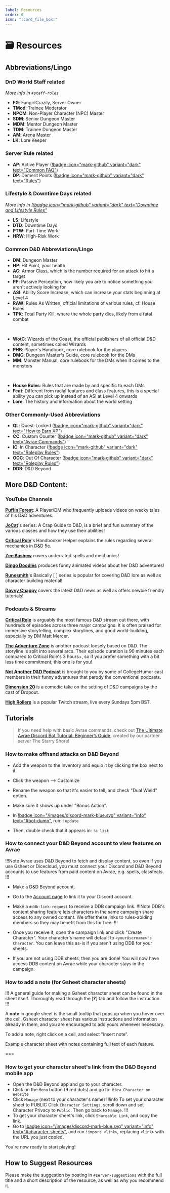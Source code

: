 ```yaml
---
label: Resources
order: 0
icon: ":card_file_box:"
---
```

<style>
h1:before { 
  content: "🗃️ ";
}
</style>
# Resources
## Abbreviations/Lingo

### DnD World Staff related
*More info in `#staff-roles`*

- **FG**: FangirlCrazily, Server Owner
- **TMod**: Trainee Moderator
- **NPCM**: Non-Player Character (NPC) Master
- **SDM**: Senior Dungeon Master
- **MDM**: Mentor Dungeon Master
- **TDM**: Trainee Dungeon Master
- **AM**: Arena Master
- **LK**: Lore Keeper

### Server Rule related

- **AP**: Active Player ([!badge icon="mark-github" variant="dark" text="Common FAQ"](/faq/common-faq))
- **DP**: Demerit Points ([!badge icon="mark-github" variant="dark" text="Rules"](/rules/))

### Lifestyle & Downtime Days related
*More info in [[!badge icon="mark-github" variant="dark" text="Downtime and Lifestyle Rules"](/downtime-and-lifestyle/)*

- **LS**: Lifestyle
- **DTD**: Downtime Days
- **PTW**: Part-Time Work
- **HRW**: High-Risk Work

### Common D&D Abbreviations/Lingo

- **DM**: Dungeon Master
- **HP**: Hit Point, your health
- **AC**: Armor Class, which is the number required for an attack to hit a target
- **PP**: Passive Perception, how likely you are to notice something you aren't actively looking for
- **ASI**: Ability Score Increase, which can increase your stats beginning at Level 4
- **RAW**: Rules As Written, official limitations of various rules, cf. House Rules
- **TPK**: Total Party Kill, where the whole party dies, likely from a fatal combat 

<br>

- **WotC**: Wizards of the Coast, the official publishers of all official D&D content, sometimes called Wizards
- **PHB**: Player's Handbook, core rulebook for the players
- **DMG**: Dungeon Master's Guide, core rulebook for the DMs
- **MM**: Monster Manual, core rulebook for the DMs when it comes to the  monsters

<br>

- **House Rules**: Rules that are made by and specific to each DMs
- **Feat**: Different from racial features and class features, this is a special ability you can pick up instead of an ASI at Level 4 onwards
- **Lore**: The history and information about the world setting

### Other Commonly-Used Abbreviations

- **QL**: Quest-Locked ([!badge icon="mark-github" variant="dark" text="How to Earn XP"](/start-playing/earn-xp/))
- **CC**: Custom Counter ([!badge icon="mark-github" variant="dark" text="Avrae Commands"](/start-playing/avrae/))
- **IC**: In Character ([!badge icon="mark-github" variant="dark" text="Roleplay Rules"](/rp-rules/))
- **OOC**: Out Of Character ([!badge icon="mark-github" variant="dark" text="Roleplay Rules"](/rp-rules/))
- **DDB**: D&D Beyond

## More D&D Content: 
### YouTube Channels

[**Puffin Forest**](https://www.youtube.com/channel/UCUpkp-6fXuG9dqfoJ99XTmw): A Player/DM who frequently uploads videos on wacky tales of his D&D adventures.

[**JoCat**](https://www.youtube.com/playlist?list=PLDnRMnDDjAzK5uZLidDUtHtD1iN06Qe0G)'s series: A Crap Guide to D&D, is a brief and fun summary of the various classes and how they use their abilities!

[**Critical Role**](https://www.youtube.com/playlist?list=PL1tiwbzkOjQyr6-gqJ8r29j_rJkR49uDN)'s Handbooker Helper explains the rules regarding several mechanics in D&D 5e.

[**Zee Bashew**](https://www.youtube.com/user/zeebashew) covers underrated spells and mechanics!

[**Dingo Doodles**](https://www.youtube.com/channel/UCfPUcG3oCmXEYgdFuwlFh8w) produces funny animated videos about her D&D adventures!

[**Runesmith**](https://www.youtube.com/channel/UCweFJojRAFuxyYxe4KHL8vw)'s Basically [ ] series is popular for covering D&D lore as well as character building material!

[**Davvy Chappy**](https://www.youtube.com/channel/UC1r4Y0yjS1wjq6Yw1ybcJHA) covers the latest D&D news as well as offers newbie friendly tutorials!

### Podcasts & Streams

[**Critical Role**](https://critrole.com/) is arguably the most famous D&D stream out there, with hundreds of episodes  across three major campaigns. It is often praised for immersive storytelling, complex storylines, and good world-building, especially by DM Matt Mercer. 

[**The Adventure Zone**](https://www.maximumfun.org/shows/adventure-zone) is another podcast loosely based on D&D. The storyline is split into several arcs. Their episode duration is 90 minutes each compared to Critical Role's 3 hours+, so if you prefer something with a bit less time commitment, this one is for you! 

[**Not Another D&D Podcast**](https://headgum.com/not-another-dandd-podcast) is brought to you by some of CollegeHumor cast members in their funny adventures that parody the conventional podcasts. 

[**Dimension 20**](https://www.youtube.com/channel/UCC8zWIx8aBQme-x1nX9iZ0A) is a comedic take on the setting of D&D campaigns by the cast of Dropout. 

[**High Rollers**](https://www.twitch.tv/highrollersdnd) is a popular Twitch stream, live every Sundays 5pm BST.

## Tutorials

> If you need help with basic Avrae commands, check out [The Ultimate Avrae Discord Bot Tutorial: Beginner’s Guide](<https://youtu.be/im0vDcYFIbI>), created by our partner server The Starry Shore!

### How to make offhand attacks on D&D Beyond
- Add the weapon to the Inventory and equip it by clicking the box next to it.
- Click the weapon --> Customize
- Rename the weapon so that it's easier to tell, and check "Dual Wield" option.
- Make sure it shows up under "Bonus Action".

- In [!badge icon="/images/discord-mark-blue.svg" variant="info" text="#bot-dump"](https://discord.com/channels/512870694883950598/519131071502221313), run: `!update`
- Then, double check that it appears in: `!a list`

<!--- <img src="https://i.imgur.com/WsZXhSV.png" width="500"/>
<img src="https://i.imgur.com/lX7E1M8.png" width="500"/>
<img src="https://i.imgur.com/w4nUeQS.png" width="400"/>
<img src="https://i.imgur.com/J3Ex7QO.png" width="500"/> 
---> 

### How to connect your D&D Beyond account to view features on Avrae
!!!Note 
Avrae uses D&D Beyond to fetch and display content, so even if you use Gsheet or Dicecloud, you must connect your Discord and D&D Beyond accounts to use features from paid content on Avrae, e.g. spells, classfeats.
!!!
- Make a D&D Beyond account.
- Go to the [Account page](https://www.dndbeyond.com/account) to link it to your Discord account.

- Make a `#ddb-link-request` to receive a DDB campaign link. 
!!!Note
DDB's content sharing feature lets characters in the same campaign share access to any owned content. We offer these links to rules-abiding members so they may benefit from this for free.
!!!

- Once you receive it, open the campaign link and click "Create Character". Your character's name will default to  `<yourUsername>'s Character`. You can leave this as-is if you aren't using DDB for your sheets.
- If you are not using DDB sheets, then you are done! You will now have access DDB content on Avrae while your character stays in the campaign.

### How to add a note (for Gsheet character sheets)

!!!
A general guide for making a Gsheet character sheet can be found in the sheet itself. Thoroughly read through the [**?**] tab and follow the instruction.
!!!

A **note** in google sheet is the small tooltip that pops up when you hover over the cell. Gsheet character sheet has various instructions and information already in them, and you are encouraged to add yours whenever necessary.

To add a note, right click on a cell, and select "Insert note".

Example character sheet with notes containing full text of each feature.

<!-- <img src="https://i.imgur.com/1wupf7C.png" alt="Example of a Gsheet note" width="500"/>
<img src="https://i.imgur.com/UaRweYx.png" alt="Insert note" width="500"/>
<img src="https://i.imgur.com/chVuVQL.png" width="500"/>
-->
===

### How to get your character sheet's link from the D&D Beyond mobile app

- Open the D&D Beyond app and go to your character.
- Click on the `Menu` button (9 red dots) and go to: `View Character on Website`
- Click `Manage` (next to your character's name)
!!!info To set your character sheet to PUBLIC
Click `Character Settings`, scroll down and set Character Privacy to `Public`. Then go back to `Manage`.
!!!
- To get your character sheet's link, click `Shareable Link`, and copy the link.
- Go to ⁠[!badge icon="/images/discord-mark-blue.svg" variant="info" text="#⁠character-sheets"](https://discord.com/channels/512870694883950598/512872392377499661), and run `!import <link>`, replacing `<link>` with the URL you just copied. 

You're now ready to start playing!

<!--- <img src="https://i.imgur.com/wNgU4yI.png" width="300"/>
<img src="https://i.imgur.com/tcDz9JJ.png" width="300"/>
<img src="https://i.imgur.com/g8ZLQSv.png" width="400"/> 
--->
## How to Suggest Resources

Please make the suggestion by posting in `#server-suggestions` with the full title and a short description of the resource, as well as why you recommend it.